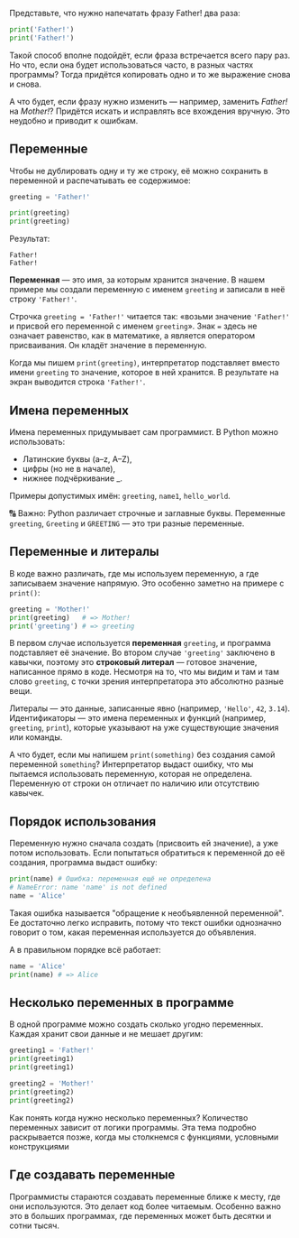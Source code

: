 Представьте, что нужно напечатать фразу Father! два раза:

```python
print('Father!')
print('Father!')
```

Такой способ вполне подойдёт, если фраза встречается всего пару раз. Но что, если она будет использоваться часто, в разных частях программы? Тогда придётся копировать одно и то же выражение снова и снова.

А что будет, если фразу нужно изменить — например, заменить _Father!_ на _Mother!_? Придётся искать и исправлять все вхождения вручную. Это неудобно и приводит к ошибкам.

## Переменные

Чтобы не дублировать одну и ту же строку, её можно сохранить в переменной и распечатывать ее содержимое:

```python
greeting = 'Father!'

print(greeting)
print(greeting)
```

Результат:

```text
Father!
Father!
```

**Переменная** — это имя, за которым хранится значение. В нашем примере мы создали переменную с именем `greeting` и записали в неё строку `'Father!'`.

Строчка `greeting = 'Father!'` читается так: «возьми значение `'Father!'` и присвой его переменной с именем `greeting`». Знак `=` здесь не означает равенство, как в математике, а является оператором присваивания. Он кладёт значение в переменную.

Когда мы пишем `print(greeting)`, интерпретатор подставляет вместо имени `greeting` то значение, которое в ней хранится. В результате на экран выводится строка `'Father!'`.

## Имена переменных

Имена переменных придумывает сам программист. В Python можно использовать:

- Латинские буквы (a–z, A–Z),
- цифры (но не в начале),
- нижнее подчёркивание _.

Примеры допустимых имён: `greeting`, `name1`, `hello_world`.

🔠 Важно: Python различает строчные и заглавные буквы. Переменные `greeting`, `Greeting` и `GREETING` — это три разные переменные.

## Переменные и литералы

В коде важно различать, где мы используем переменную, а где записываем значение напрямую. Это особенно заметно на примере с `print()`:

```python
greeting = 'Mother!'
print(greeting)   # => Mother!
print('greeting') # => greeting
```

В первом случае используется **переменная** `greeting`, и программа подставляет её значение. Во втором случае `'greeting'` заключено в кавычки, поэтому это **строковый литерал** — готовое значение, написанное прямо в коде. Несмотря на то, что мы видим и там и там слово `greeting`, с точки зрения интерпретатора это абсолютно разные вещи.

Литералы — это данные, записанные явно (например, `'Hello'`, `42`, `3.14`). Идентификаторы — это имена переменных и функций (например, `greeting`, `print`), которые указывают на уже существующие значения или команды.

А что будет, если мы напишем `print(something)` без создания самой переменной `something`? Интерпретатор выдаст ошибку, что мы пытаемся использовать переменную, которая не определена. Переменную от строки он отличает по наличию или отсутствию кавычек.

## Порядок использования

Переменную нужно сначала создать (присвоить ей значение), а уже потом использовать. Если попытаться обратиться к переменной до её создания, программа выдаст ошибку:

```python
print(name) # Ошибка: переменная ещё не определена
# NameError: name 'name' is not defined
name = 'Alice'
```

Такая ошибка называется "обращение к необъявленной переменной". Ее достаточно легко исправить, потому что текст ошибки однозначно говорит о том, какая переменная используется до объявления.

А в правильном порядке всё работает:

```python
name = 'Alice'
print(name) # => Alice
```

## Несколько переменных в программе

В одной программе можно создать сколько угодно переменных. Каждая хранит свои данные и не мешает другим:

```python
greeting1 = 'Father!'
print(greeting1)
print(greeting1)

greeting2 = 'Mother!'
print(greeting2)
print(greeting2)
```

Как понять когда нужно несколько переменных? Количество переменных зависит от логики программы. Эта тема подробно раскрывается позже, когда мы столкнемся с функциями, условными конструкциями

## Где создавать переменные

Программисты стараются создавать переменные ближе к месту, где они используются. Это делает код более читаемым. Особенно важно это в больших программах, где переменных может быть десятки и сотни тысяч.
